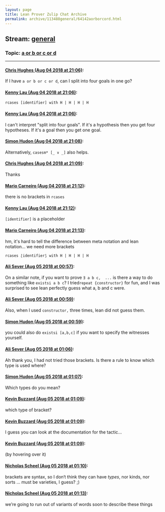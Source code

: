 ```yaml
---
layout: page
title: Lean Prover Zulip Chat Archive 
permalink: archive/113488general/64142aorborcord.html
---
```


## Stream: [general](index.html)
### Topic: [a or b or c or d](64142aorborcord.html)

---

#### [Chris Hughes (Aug 04 2018 at 21:06)](https://leanprover.zulipchat.com/#narrow/stream/113488-general/topic/a%20or%20b%20or%20c%20or%20d/near/130900638):
If I have `a or b or c or d`, can I split into four goals in one go?

#### [Kenny Lau (Aug 04 2018 at 21:06)](https://leanprover.zulipchat.com/#narrow/stream/113488-general/topic/a%20or%20b%20or%20c%20or%20d/near/130900640):
`rcases [identifier] with H | H | H | H`

#### [Kenny Lau (Aug 04 2018 at 21:06)](https://leanprover.zulipchat.com/#narrow/stream/113488-general/topic/a%20or%20b%20or%20c%20or%20d/near/130900647):
I can't interpret "split into four goals". If it's a hypothesis then you get four hypotheses. If it's a goal then you get one goal.

#### [Simon Hudon (Aug 04 2018 at 21:08)](https://leanprover.zulipchat.com/#narrow/stream/113488-general/topic/a%20or%20b%20or%20c%20or%20d/near/130900700):
Alternatively, `casesm* [_ ∨ _]` also helps.

#### [Chris Hughes (Aug 04 2018 at 21:09)](https://leanprover.zulipchat.com/#narrow/stream/113488-general/topic/a%20or%20b%20or%20c%20or%20d/near/130900707):
Thanks

#### [Mario Carneiro (Aug 04 2018 at 21:12)](https://leanprover.zulipchat.com/#narrow/stream/113488-general/topic/a%20or%20b%20or%20c%20or%20d/near/130900812):
there is no brackets in `rcases`

#### [Kenny Lau (Aug 04 2018 at 21:12)](https://leanprover.zulipchat.com/#narrow/stream/113488-general/topic/a%20or%20b%20or%20c%20or%20d/near/130900816):
`[identifier]` is a placeholder

#### [Mario Carneiro (Aug 04 2018 at 21:13)](https://leanprover.zulipchat.com/#narrow/stream/113488-general/topic/a%20or%20b%20or%20c%20or%20d/near/130900836):
hm, it's hard to tell the difference between meta notation and lean notation... we need more brackets
```
rcases ⟅identifier⟆ with H | H | H | H
```

#### [Ali Sever (Aug 05 2018 at 00:57)](https://leanprover.zulipchat.com/#narrow/stream/113488-general/topic/a%20or%20b%20or%20c%20or%20d/near/130906775):
On a similar note, if you want to prove `∃ a b c,  ...` is there a way to do something like `existsi a b c`? I tried`repeat {constructor}` for fun, and I was surprised to see lean perfectly guess what a, b and c were.

#### [Ali Sever (Aug 05 2018 at 00:59)](https://leanprover.zulipchat.com/#narrow/stream/113488-general/topic/a%20or%20b%20or%20c%20or%20d/near/130906828):
Also, when I used `constructor,` three times, lean did not guess them.

#### [Simon Hudon (Aug 05 2018 at 00:59)](https://leanprover.zulipchat.com/#narrow/stream/113488-general/topic/a%20or%20b%20or%20c%20or%20d/near/130906831):
you could also do `existsi [a,b,c]` if you want to specify the witnesses yourself.

#### [Ali Sever (Aug 05 2018 at 01:06)](https://leanprover.zulipchat.com/#narrow/stream/113488-general/topic/a%20or%20b%20or%20c%20or%20d/near/130907028):
Ah thank you, I had not tried those brackets. Is there a rule to know which type is used where?

#### [Simon Hudon (Aug 05 2018 at 01:07)](https://leanprover.zulipchat.com/#narrow/stream/113488-general/topic/a%20or%20b%20or%20c%20or%20d/near/130907038):
Which types do you mean?

#### [Kevin Buzzard (Aug 05 2018 at 01:09)](https://leanprover.zulipchat.com/#narrow/stream/113488-general/topic/a%20or%20b%20or%20c%20or%20d/near/130907080):
which type of bracket?

#### [Kevin Buzzard (Aug 05 2018 at 01:09)](https://leanprover.zulipchat.com/#narrow/stream/113488-general/topic/a%20or%20b%20or%20c%20or%20d/near/130907085):
I guess you can look at the documentation for the tactic...

#### [Kevin Buzzard (Aug 05 2018 at 01:09)](https://leanprover.zulipchat.com/#narrow/stream/113488-general/topic/a%20or%20b%20or%20c%20or%20d/near/130907087):
(by hovering over it)

#### [Nicholas Scheel (Aug 05 2018 at 01:10)](https://leanprover.zulipchat.com/#narrow/stream/113488-general/topic/a%20or%20b%20or%20c%20or%20d/near/130907138):
brackets are syntax, so I don‘t think they can have _types_, nor kinds, nor sorts ... must be varieties, I guess? ;)

#### [Nicholas Scheel (Aug 05 2018 at 01:13)](https://leanprover.zulipchat.com/#narrow/stream/113488-general/topic/a%20or%20b%20or%20c%20or%20d/near/130907192):
we’re going to run out of variants of words soon to describe these things

